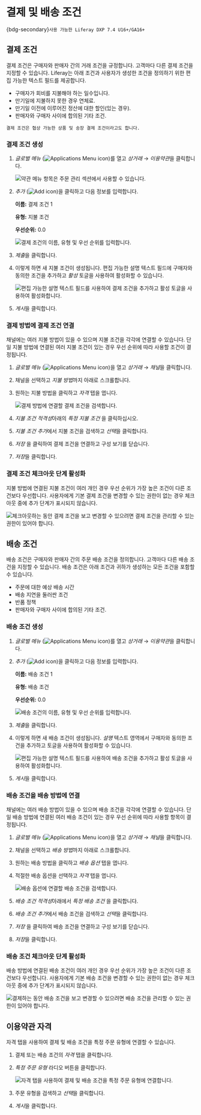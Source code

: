 # 결제 및 배송 조건

{bdg-secondary}`사용 가능한 Liferay DXP 7.4 U16+/GA16+`

## 결제 조건

결제 조건은 구매자와 판매자 간의 거래 조건을 규정합니다. 고객마다 다른 결제 조건을 지정할 수 있습니다. Liferay는 아래 조건과 사용자가 생성한 조건을 정의하기 위한 편집 가능한 텍스트 필드를 제공합니다.

* 구매자가 회비를 지불해야 하는 일수입니다.
* 만기일에 지불하지 못한 경우 연체료.
* 만기일 이전에 이루어진 정산에 대한 할인(있는 경우).
* 판매자와 구매자 사이에 합의된 기타 조건.

```{note}
결제 조건은 협상 가능한 상품 및 송장 결제 조건이라고도 합니다.
```

### 결제 조건 생성

1. *글로벌 메뉴* (![Applications Menu icon](../../images/icon-applications-menu.png))를 열고 *상거래* &rarr; *이용약관*을 클릭합니다.

    ![약관 메뉴 항목은 주문 관리 섹션에서 사용할 수 있습니다.](./payment-and-delivery-terms/images/01.png)

1. *추가* (![Add icon](../../images/icon-add.png))을 클릭하고 다음 정보를 입력합니다.

   **이름:** 결제 조건 1

   **유형:** 지불 조건

   **우선순위:** 0.0

   ![결제 조건의 이름, 유형 및 우선 순위를 입력합니다.](./payment-and-delivery-terms/images/02.png)

1. *제출*을 클릭합니다.

1. 이렇게 하면 새 지불 조건이 생성됩니다. 편집 가능한 설명 텍스트 필드에 구매자와 동의한 조건을 추가하고 *활성* 토글을 사용하여 활성화할 수 있습니다.

   ![편집 가능한 설명 텍스트 필드를 사용하여 결제 조건을 추가하고 활성 토글을 사용하여 활성화합니다.](./payment-and-delivery-terms/images/03.png)

1. *게시*을 클릭합니다.

### 결제 방법에 결제 조건 연결

채널에는 여러 지불 방법이 있을 수 있으며 지불 조건을 각각에 연결할 수 있습니다. 단일 지불 방법에 연결된 여러 지불 조건이 있는 경우 우선 순위에 따라 사용할 조건이 결정됩니다.

1. *글로벌 메뉴* (![Applications Menu icon](../../images/icon-applications-menu.png))을 열고 *상거래* &rarr; *채널*을 클릭합니다.

1. 채널을 선택하고 *지불 방법*까지 아래로 스크롤합니다.

1. 원하는 지불 방법을 클릭하고 *자격* 탭을 엽니다.

   ![결제 방법에 연결할 결제 조건을 검색합니다.](./payment-and-delivery-terms/images/04.png)

1. *지불 조건 적격성*아래의 *특정 지불 조건* 을 클릭하십시오.

1. *지불 조건 추가*에서 지불 조건을 검색하고 *선택*을 클릭합니다.

1. *저장* 을 클릭하여 결제 조건을 연결하고 구성 보기를 닫습니다.

1. *저장*을 클릭합니다.

### 결제 조건 체크아웃 단계 활성화

지불 방법에 연결된 지불 조건이 여러 개인 경우 우선 순위가 가장 높은 조건이 다른 조건보다 우선합니다. 사용자에게 기본 결제 조건을 변경할 수 있는 권한이 없는 경우 체크아웃 중에 추가 단계가 표시되지 않습니다.

![체크아웃하는 동안 결제 조건을 보고 변경할 수 있으려면 결제 조건을 관리할 수 있는 권한이 있어야 합니다.](./payment-and-delivery-terms/images/05.png)

## 배송 조건

배송 조건은 구매자와 판매자 간의 주문 배송 조건을 정의합니다. 고객마다 다른 배송 조건을 지정할 수 있습니다. 배송 조건은 아래 조건과 귀하가 생성하는 모든 조건을 포함할 수 있습니다.

* 주문에 대한 예상 배송 시간
* 배송 지연을 둘러싼 조건
* 반품 정책
* 판매자와 구매자 사이에 합의된 기타 조건.

### 배송 조건 생성

1. *글로벌 메뉴* (![Applications Menu icon](../../images/icon-applications-menu.png))를 열고 *상거래* &rarr; *이용약관*을 클릭합니다.

1. *추가* (![Add icon](../../images/icon-add.png))을 클릭하고 다음 정보를 입력합니다.

   **이름:** 배송 조건 1

   **유형:** 배송 조건

   **우선순위:** 0.0

   ![배송 조건의 이름, 유형 및 우선 순위를 입력합니다.](./payment-and-delivery-terms/images/06.png)

1. *제출*을 클릭합니다.

1. 이렇게 하면 새 배송 조건이 생성됩니다. *설명* 텍스트 영역에서 구매자와 동의한 조건을 추가하고 토글을 사용하여 활성화할 수 있습니다.

   ![편집 가능한 설명 텍스트 필드를 사용하여 배송 조건을 추가하고 활성 토글을 사용하여 활성화합니다.](./payment-and-delivery-terms/images/07.png)

1. *게시*을 클릭합니다.

### 배송 조건을 배송 방법에 연결

채널에는 여러 배송 방법이 있을 수 있으며 배송 조건을 각각에 연결할 수 있습니다. 단일 배송 방법에 연결된 여러 배송 조건이 있는 경우 우선 순위에 따라 사용할 항목이 결정됩니다.

1. *글로벌 메뉴* (![Applications Menu icon](../../images/icon-applications-menu.png))을 열고 *상거래* &rarr; *채널*을 클릭합니다.

1. 채널을 선택하고 *배송 방법*까지 아래로 스크롤합니다.

1. 원하는 배송 방법을 클릭하고 *배송 옵션* 탭을 엽니다.

1. 적절한 배송 옵션을 선택하고 *자격* 탭을 엽니다.

   ![배송 옵션에 연결할 배송 조건을 검색합니다.](./payment-and-delivery-terms/images/08.png)

1. *배송 조건 적격성*아래에서 *특정 배송 조건* 을 클릭합니다.

1. *배송 조건 추가*에서 배송 조건을 검색하고 *선택*을 클릭합니다.

1. *저장* 을 클릭하여 배송 조건을 연결하고 구성 보기를 닫습니다.

1. *저장*을 클릭합니다.

### 배송 조건 체크아웃 단계 활성화

배송 방법에 연결된 배송 조건이 여러 개인 경우 우선 순위가 가장 높은 조건이 다른 조건보다 우선합니다. 사용자에게 기본 배송 조건을 변경할 수 있는 권한이 없는 경우 체크아웃 중에 추가 단계가 표시되지 않습니다.

![결제하는 동안 배송 조건을 보고 변경할 수 있으려면 배송 조건을 관리할 수 있는 권한이 있어야 합니다.](./payment-and-delivery-terms/images/09.png)

## 이용약관 자격

자격 탭을 사용하여 결제 및 배송 조건을 특정 주문 유형에 연결할 수 있습니다.

1. 결제 또는 배송 조건의 *자격* 탭을 클릭합니다.

1. *특정 주문 유형* 라디오 버튼을 클릭합니다.

   ![자격 탭을 사용하여 결제 및 배송 조건을 특정 주문 유형에 연결합니다.](./payment-and-delivery-terms/images/10.png)

1. 주문 유형을 검색하고 *선택*을 클릭합니다.

1. *게시*을 클릭합니다.

